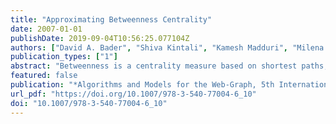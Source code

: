 ```yaml
---
title: "Approximating Betweenness Centrality"
date: 2007-01-01
publishDate: 2019-09-04T10:56:25.077104Z
authors: ["David A. Bader", "Shiva Kintali", "Kamesh Madduri", "Milena Mihail"]
publication_types: ["1"]
abstract: "Betweenness is a centrality measure based on shortest paths, widely used in complex network analysis. It is computationally-expensive to exactly determine betweenness; currently the fastest-known algorithm by Brandes requires O(nm) time for unweighted graphs and O(nm + n 2logn) time for weighted graphs, where n is the number of vertices and m is the number of edges in the network. These are also the worst-case time bounds for computing the betweenness score of a single vertex. In this paper, we present a novel approximation algorithm for computing betweenness centrality of a given vertex, for both weighted and unweighted graphs. Our approximation algorithm is based on an adaptive sampling technique that significantly reduces the number of single-source shortest path computations for vertices with high centrality. We conduct an extensive experimental study on real-world graph instances, and observe that our random sampling algorithm gives very good betweenness approximations for biological networks, road networks and web crawls."
featured: false
publication: "*Algorithms and Models for the Web-Graph, 5th International Workshop, WAW 2007, San Diego, CA, USA, December 11-12, 2007, Proceedings*"
url_pdf: "https://doi.org/10.1007/978-3-540-77004-6_10"
doi: "10.1007/978-3-540-77004-6_10"
---
```


